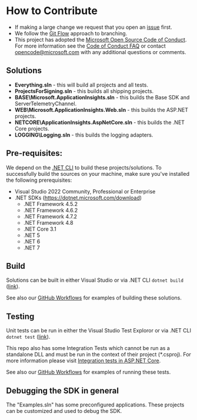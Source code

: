 # How to Contribute

- If making a large change we request that you open an [issue](https://github.com/Microsoft/ApplicationInsights-dotnet/issues) first. 
- We follow the [Git Flow](http://nvie.com/posts/a-successful-git-branching-model/) approach to branching. 
- This project has adopted the [Microsoft Open Source Code of Conduct](https://opensource.microsoft.com/codeofconduct/). For more information see the [Code of Conduct FAQ](https://opensource.microsoft.com/codeofconduct/faq/) or contact [opencode@microsoft.com](mailto:opencode@microsoft.com) with any additional questions or comments.

## Solutions

- **Everything.sln** - this will build all projects and all tests.
- **ProjectsForSigning.sln** - this builds all shipping projects.
- **BASE\Microsoft.ApplicationInsights.sln** - this builds the Base SDK and ServerTelemetryChannel.
- **WEB\Microsoft.ApplicationInsights.Web.sln** - this builds the ASP.NET projects.
- **NETCORE\ApplicationInsights.AspNetCore.sln** - this builds the .NET Core projects.
- **LOGGING\Logging.sln** - this builds the logging adapters.

## Pre-requisites:

We depend on the [.NET CLI](https://docs.microsoft.com/dotnet/core/tools/) to build these projects/solutions.
To successfully build the sources on your machine, make sure you've installed the following prerequisites:
- Visual Studio 2022 Community, Professional or Enterprise
- .NET SDKs (https://dotnet.microsoft.com/download)
    - .NET Framework 4.5.2
    - .NET Framework 4.6.2
    - .NET Framework 4.7.2
    - .NET Framework 4.8
    - .NET Core 3.1
    - .NET 5
    - .NET 6
    - .NET 7

## Build

Solutions can be built in either Visual Studio or via .NET CLI `dotnet build` ([link](https://docs.microsoft.com/dotnet/core/tools/dotnet-build)).

See also our [GitHub Workflows](/.github/workflows) for examples of building these solutions.

## Testing

Unit tests can be run in either the Visual Studio Test Exploror or via .NET CLI `dotnet test` ([link](https://docs.microsoft.com/dotnet/core/tools/dotnet-test)).

This repo also has some Integration Tests which cannot be run as a standalone DLL and must be run in the context of their project (*.csproj).
For more information please visit [Integration tests in ASP.NET Core](https://docs.microsoft.com/aspnet/core/test/integration-tests).

See also our [GitHub Workflows](/.github/workflows) for examples of running these tests.

## Debugging the SDK in general

The "Examples.sln" has some preconfigured applications. These projects can be customized and used to debug the SDK.
